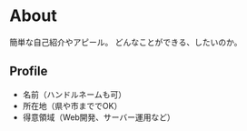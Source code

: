 # About

簡単な自己紹介やアピール。
どんなことができる、したいのか。

## Profile

- 名前（ハンドルネームも可）
- 所在地（県や市まででOK）
- 得意領域（Web開発、サーバー運用など）

